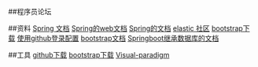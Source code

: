 ##程序员论坛

##资料
[Spring 文档](http://spring.io/guides)
[Spring的web文档](https://spring.io/guides/gs/serving-web-content/)
[Spring的文档](https://spring.io/guides/gs/serving-web-content/e0bf5ff19d6f2037810563902ef1015c19e98903)
[elastic 社区](https://elasticsearch.cn/)
[bootstrap下载](https://codeload.github.com/twbs/bootstrap/zip/v3.3.7)
[使用github登录配置](https://developer.github.com/apps/building-oauth-apps/creating-an-oauth-app/)
[bootstrap文档](https://v3.bootcss.com/)
[Springboot继承数据库的文档](https://docs.spring.io/spring-boot/docs/2.0.0.RC1/reference/htmlsingle/#boot-features-sql)

##工具
[github下载](https://github.com/download)
[bootstrap下载](https://codeload.github.com/twbs/bootstrap/zip/v3.3.7)
[Visual-paradigm](http://www.visual-paradigm.com)

